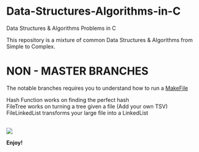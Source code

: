 # Data-Structures-Algorithms-in-C
Data Structures &amp; Algorithms Problems in C

This repository is a mixture of common Data Structures & Algorithms from Simple to Complex.

<h1> NON - MASTER BRANCHES </h1>
The notable branches requires you to understand how to run a <a href= "https://opensource.com/article/18/8/what-how-makefile">MakeFile</a>
 
 Hash Function works on finding the perfect hash
   </br>
  FileTree works on turning a tree given a file (Add your own TSV)
   </br>
  FileLinkedList transforms your large file into a LinkedList     
     </br>

  <img src = "https://github.com/Ifavhoney/Data-Structures-Algorithms-in-C/blob/FileHashFunction/HashImage.png">

  >
<b>Enjoy!</b>
</br>


